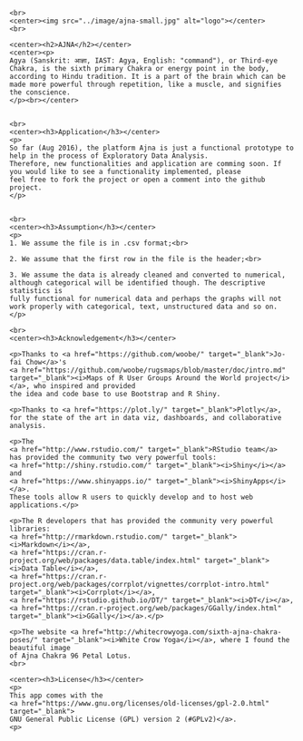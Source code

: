 <div id="fixed_width_content">
      
    <br>
    <center><img src="../image/ajna-small.jpg" alt="logo"></center>
    <br>

    <center><h2>AJNA</h2></center>
    <center><p>
    Agya (Sanskrit: आज्ञा, IAST: Agya, English: "command"), or Third-eye Chakra, is the sixth primary Chakra or energy point in the body,
    according to Hindu tradition. It is a part of the brain which can be made more powerful through repetition, like a muscle, and signifies the conscience.
    </p><br></center>

    
    <br>
    <center><h3>Application</h3></center>  
    <p>
    So far (Aug 2016), the platform Ajna is just a functional prototype to help in the process of Exploratory Data Analysis.
    Therefore, new functionalities and application are comming soon. If you would like to see a functionality implemented, please
    feel free to fork the project or open a comment into the github project.
    </p>
    

    <br>
    <center><h3>Assumption</h3></center>  
    <p>
    1. We assume the file is in .csv format;<br>
    
    2. We assume that the first row in the file is the header;<br>
    
    3. We assume the data is already cleaned and converted to numerical, although categorical will be identified though. The descriptive statistics is 
    fully functional for numerical data and perhaps the graphs will not work properly with categorical, text, unstructured data and so on.
    </p>

    <br>
    <center><h3>Acknowledgement</h3></center>
    
    <p>Thanks to <a href="https://github.com/woobe/" target="_blank">Jo-fai Chow</a>'s
    <a href="https://github.com/woobe/rugsmaps/blob/master/doc/intro.md" target="_blank"><i>Maps of R User Groups Around the World project</i></a>, who inspired and provided
    the idea and code base to use Bootstrap and R Shiny.
    
    <p>Thanks to <a href="https://plot.ly/" target="_blank">Plotly</a>, for the state of the art in data viz, dashboards, and collaborative analysis.

    <p>The
    <a href="http://www.rstudio.com/" target="_blank">RStudio team</a>
    has provided the community two very powerful tools: 
    <a href="http://shiny.rstudio.com/" target="_blank"><i>Shiny</i></a> and
    <a href="https://www.shinyapps.io/" target="_blank"><i>ShinyApps</i></a>.
    These tools allow R users to quickly develop and to host web applications.</p>
    
    <p>The R developers that has provided the community very powerful libraries: 
    <a href="http://rmarkdown.rstudio.com/" target="_blank"><i>Markdown</i></a>, 
    <a href="https://cran.r-project.org/web/packages/data.table/index.html" target="_blank"><i>Data Table</i></a>,
    <a href="https://cran.r-project.org/web/packages/corrplot/vignettes/corrplot-intro.html" target="_blank"><i>Corrplot</i></a>,
    <a href="https://rstudio.github.io/DT/" target="_blank"><i>DT</i></a>,
    <a href="https://cran.r-project.org/web/packages/GGally/index.html" target="_blank"><i>GGally</i></a>.</p>
    
    <p>The website <a href="http://whitecrowyoga.com/sixth-ajna-chakra-poses/" target="_blank"><i>White Crow Yoga</i></a>, where I found the beautiful image 
    of Ajna Chakra 96 Petal Lotus. 
    <br>
    
    <center><h3>License</h3></center>
    <p>
    This app comes with the
    <a href="https://www.gnu.org/licenses/old-licenses/gpl-2.0.html" target="_blank">
    GNU General Public License (GPL) version 2 (#GPLv2)</a>.
    <p>


</div>
